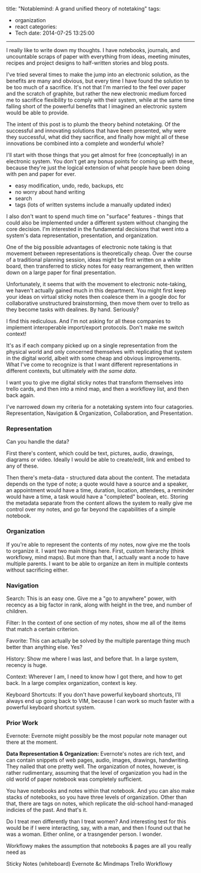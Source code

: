 title: "Notablemind: A grand unified theory of notetaking"
tags:
  - organization
  - react
categories:
  - Tech
date: 2014-07-25 13:25:00
---
I really like to write down my thoughts. I have notebooks, journals, and uncountable scraps of paper with everything from ideas, meeting minutes, recipes and project designs to half-written stories and blog posts.

<!-- more -->

I've tried several times to make the jump into an electronic solution, as the benefits are many and obvious, but every time I have found the solution to be too much of a sacrifice. It's not that I'm married to the feel over paper and the scratch of graphite, but rather the new electronic medium forced me to sacrifice flexibility to comply with their system, while at the same time falling short of the powerful benefits that I imagined an electronic system would be able to provide.

The intent of this post is to plumb the theory behind notetaking. Of the successful and innovating solutions that have been presented, why were they successful, what did they sacrifice, and finally how might all of these innovations be combined into a complete and wonderful whole?

I'll start with those things that you get almost for free (conceptually) in an electronic system. You don't get any bonus points for coming up with these, because they're just the logical extension of what people have been doing with pen and paper for ever.

- easy modification, undo, redo, backups, etc
- no worry about hand writing
- search
- tags (lots of written systems include a manually updated index)

I also don't want to spend much time on "surface" features - things that could also be implemented under a different system without changing the core decision. I'm interested in the fundamental decisions that went into a system's data representation, presentation, and organization.

One of the big possible advantages of electronic note taking is that movement between representations is theoretically cheap. Over the course of a traditional planning session, ideas might be first written on a white board, then transferred to sticky notes for easy rearrangement, then written down on a large paper for final presentation.

Unfortunately, it seems that with the movement to electronic note-taking, we haven't actually gained much in this department. You might first keep your ideas on virtual sticky notes then coalesce them in a google doc for collaborative unstructured brainstorming, then move them over to trello as they become tasks with dealines. By hand. Seriously?

I find this rediculous. And I'm not asking for all these companies to implement interoperable import/export protocols. Don't make me switch context!

It's as if each company picked up on a single representation from the physical world and only concerned themselves with replicating that system in the digital world, albeit with some cheap and obvious improvements. What I've come to recognize is that I want different representations in different contexts, but ultimately *with the same data*.

I want you to give me digital sticky notes that transform themselves into trello cards, and then into a mind map, and then a workflowy list, and then back again.

I've narrowed down my criteria for a notetaking system into four catagories. Representation, Navigation & Organization, Collaboration, and Presentation.

### Representation
Can you handle the data?

First there's content, which could be text, pictures, audio, drawings, diagrams or video. Ideally I would be able to create/edit, link and embed to any of these.

Then there's meta-data - structured data about the content. The metadata depends on the type of note; a quote would have a source and a speaker, an appointment would have a time, duration, location, attendees, a reminder would have a time, a task would have a "completed" boolean, etc. Storing the metadata separate from the content allows the system to really give me control over my notes, and go far beyond the capabilities of a simple notebook.

### Organization
If you're able to represent the contents of my notes, now give me the tools to organize it. I want two main things here. First, custom hierarchy (think workflowy, mind maps). But more than that, I actually want a node to have multiple parents. I want to be able to organize an item in multiple contexts without sacrificing either.

### Navigation

Search: This is an easy one. Give me a "go to anywhere" power, with recency as a big factor in rank, along with height in the tree, and number of children.

Filter: In the context of one section of my notes, show me all of the items that match a certain criterion.

Favorite: This can actually be solved by the multiple parentage thing much better than anything else. Yes?

History: Show me where I was last, and before that. In a large system, recency is huge.

Context: Wherever I am, I need to know how I got there, and how to get back. In a large complex organization, context is key.

Keyboard Shortcuts: If you don't have powerful keyboard shortcuts, I'll always end up going back to VIM, because I can work so much faster with a powerful keyboard shortcut system.

### Prior Work

Evernote: Evernote might possibly be the most popular note manager out there at the moment.

**Data Representation & Organization:** Evernote's notes are rich text, and can contain snippets of web pages, audio, images, drawings, handwriting. They nailed that one pretty well.
The organization of notes, however, is rather rudimentary, assuming that the level of organization you had in the old world of paper notebook was completely sufficient.

You have notebooks and notes within that notebook. And you can also make stacks of notebooks, so you have three levels of organization. Other than that, there are tags on notes, which replicate the old-school hand-managed indicies of the past. And that's it.



Do I treat men differently than I treat women?
And interesting test for this would be if I were interacting, say, with a man, and then I found out that he was a woman. Either online, or a trasngender person. I wonder.

Workflowy makes the assumption that notebooks & pages are all you really need as 

Sticky Notes (whiteboard)
Evernote &c
Mindmaps
Trello
Workflowy